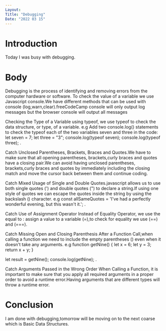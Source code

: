 ```yaml
---
Layout:
Title: "Debugging"
Date: "2022 03 15"
---
```


# Introduction
Today I was busy with debugging.

# Body
Debugging is the process of identifying and removing errors from the computer hardware or software.
To check the value of a variable we use Javascript console.We have different methods that can be used with console (log,warn,clear).freeCodeCamp console will only output log messages but the browser console will output all messages

Checking the Type of a Variable using typeof, we use typeof to check the data structure, or type, of a variable.
e.g Add two console.log() statements to check the typeof each of the two variables seven and three in the code:  
let seven = 7;
let three = "3";
console.log(typeof seven);
console.log(typeof three); .

Catch Unclosed Parentheses, Brackets, Braces and Quotes.We have to make sure that all opening parentheses, brackets,curly braces and quotes have a closing pair.We can avoid having unclosed  parentheses, brackets,curly braces and quotes by immediately including the closing match and move the cursor back between them and continue coding.

Catch Mixed Usage of Single and Double Quotes.javascript allows us to use both single quotes (') and double quotes (") to declare a string.If using one style of quotes we can escape the quotes inside the string by using the backslash (\) character.
e.g  const allSameQuotes = 'I\'ve had a perfectly wonderful evening, but this wasn\'t it.'; .

Catch Use of Assignment Operator Instead of Equality Operator, we use the equal to : assign a value to a variable (=),to check for equality we use (==) and (===).

Catch Missing Open and Closing Parenthesis After a Function Call,when calling a function we need to include the empty parentheses () even when it doesn't take any arguments.
e.g  function getNine() {
  let x = 6;
  let y = 3;
  return x + y;
}

let result = getNine();
console.log(getNine); .

Catch Arguments Passed in the Wrong Order When Calling a Function, it is important to make sure that you apply all required arguments in a proper order to avoid a runtime error.Having arguments that are different types  will throw a runtime  error.



# Conclusion
I am done with debugging,tomorrow will be moving on to the next coarse which is Basic Data Structures.
